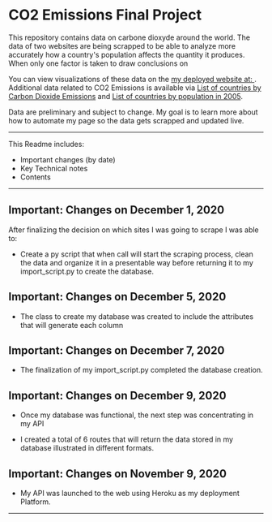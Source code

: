  # CO2 Emissions Final Project

This repository contains data on carbone dioxyde around the world. The data of two websites are being scrapped to be able to analyze more accurately how a country's population affects the quantity it produces. When only one factor is taken to draw conclusions on 

You can view visualizations of these data on the [my deployed website at: ](https://emissionsproject.herokuapp.com/). Additional data related to CO2 Emissions is available via [List of countries by Carbon Dioxide Emissions](https://en.wikipedia.org/wiki/List_of_countries_by_carbon_dioxide_emissions) and [List of countries by population in 2005](https://en.wikipedia.org/wiki/List_of_countries_by_carbon_dioxide_emissions). 

Data are preliminary and subject to change. My goal is to learn more about how to automate my page so the data gets scrapped and updated live. 

***

This Readme includes:
- Important changes (by date)
- Key Technical notes
- Contents

***
## Important: Changes on December 1, 2020

After finalizing the decision on which sites I was going to scrape I was able to:
- Create a py script that when call will start the scraping process, clean the data and organize it in a presentable way before returning it to my import_script.py to create the database.


## Important: Changes on December 5, 2020

- The class to create my database was created to include the attributes that will generate each column


## Important: Changes on December 7, 2020

- The finalization of my import_script.py completed the database creation. 

## Important: Changes on December 9, 2020

- Once my database was functional, the next step was concentrating in my API

- I created a total of 6 routes that will return the data stored in my database illustrated in different formats.

## Important: Changes on November 9, 2020

- My API was launched to the web using Heroku as my deployment Platform.

***
